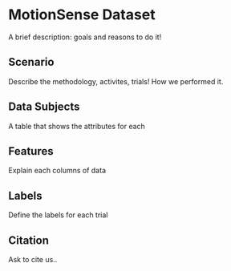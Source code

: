 # MotionSense Dataset
  A brief description: goals and reasons to do it!

## Scenario
  Describe the methodology, activites, trials! How we performed  it.

## Data Subjects
  A table that shows the attributes for each
  
## Features
  Explain each columns of data
  
## Labels
  Define the labels for each trial

## Citation
  Ask to cite us..


  
